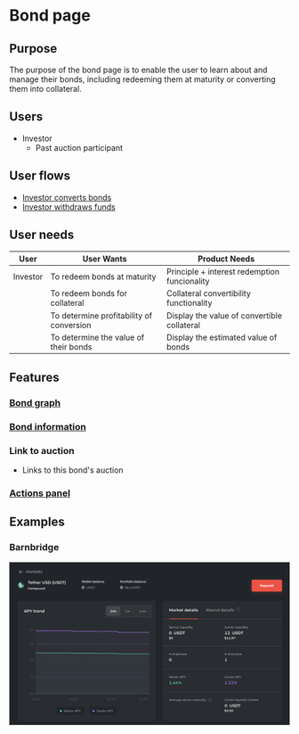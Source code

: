 # Bond page

## Purpose

The purpose of the bond page is to enable the user to learn about and manage their bonds, including redeeming them at maturity or converting them into collateral.

## Users

- Investor
  - Past auction participant

## User flows

- [Investor converts bonds](../../user_flows/investor_converts_bonds.md)
- [Investor withdraws funds](../../user_flows/investor_withdraws_funds.md)

## User needs

| User     | User Wants                               | Product Needs                                |
| -------- | ---------------------------------------- | -------------------------------------------- |
| Investor | To redeem bonds at maturity              | Principle + interest redemption funcionality |
|          | To redeem bonds for collateral           | Collateral convertibility functionality      |
|          | To determine profitability of conversion | Display the value of convertible collateral  |
|          | To determine the value of their bonds    | Display the estimated value of bonds         |

## Features

### [Bond graph](features/bond_graph.md)

### [Bond information](features/bond_information.md)

### Link to auction

- Links to this bond's auction

### [Actions panel](features/actions_panel.md)

## Examples

### Barnbridge

![](../../assets/barnbridge/bond_page.png)
